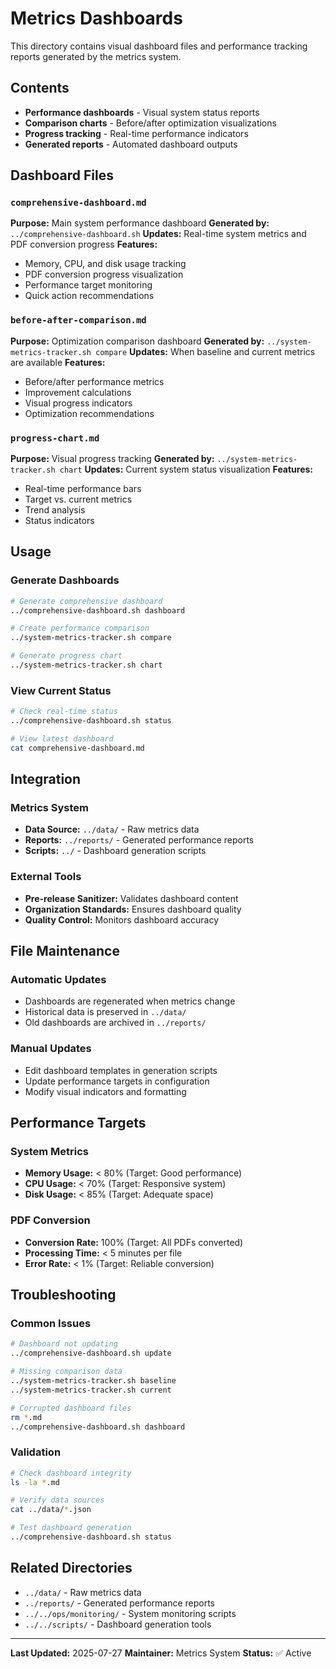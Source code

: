 # Metrics Dashboards

This directory contains visual dashboard files and performance tracking reports generated by the metrics system.

## Contents

- **Performance dashboards** - Visual system status reports
- **Comparison charts** - Before/after optimization visualizations
- **Progress tracking** - Real-time performance indicators
- **Generated reports** - Automated dashboard outputs

## Dashboard Files

### `comprehensive-dashboard.md`
**Purpose:** Main system performance dashboard
**Generated by:** `../comprehensive-dashboard.sh`
**Updates:** Real-time system metrics and PDF conversion progress
**Features:**
- Memory, CPU, and disk usage tracking
- PDF conversion progress visualization
- Performance target monitoring
- Quick action recommendations

### `before-after-comparison.md`
**Purpose:** Optimization comparison dashboard
**Generated by:** `../system-metrics-tracker.sh compare`
**Updates:** When baseline and current metrics are available
**Features:**
- Before/after performance metrics
- Improvement calculations
- Visual progress indicators
- Optimization recommendations

### `progress-chart.md`
**Purpose:** Visual progress tracking
**Generated by:** `../system-metrics-tracker.sh chart`
**Updates:** Current system status visualization
**Features:**
- Real-time performance bars
- Target vs. current metrics
- Trend analysis
- Status indicators

## Usage

### Generate Dashboards
```bash
# Generate comprehensive dashboard
../comprehensive-dashboard.sh dashboard

# Create performance comparison
../system-metrics-tracker.sh compare

# Generate progress chart
../system-metrics-tracker.sh chart
```

### View Current Status
```bash
# Check real-time status
../comprehensive-dashboard.sh status

# View latest dashboard
cat comprehensive-dashboard.md
```

## Integration

### Metrics System
- **Data Source:** `../data/` - Raw metrics data
- **Reports:** `../reports/` - Generated performance reports
- **Scripts:** `../` - Dashboard generation scripts

### External Tools
- **Pre-release Sanitizer:** Validates dashboard content
- **Organization Standards:** Ensures dashboard quality
- **Quality Control:** Monitors dashboard accuracy

## File Maintenance

### Automatic Updates
- Dashboards are regenerated when metrics change
- Historical data is preserved in `../data/`
- Old dashboards are archived in `../reports/`

### Manual Updates
- Edit dashboard templates in generation scripts
- Update performance targets in configuration
- Modify visual indicators and formatting

## Performance Targets

### System Metrics
- **Memory Usage:** < 80% (Target: Good performance)
- **CPU Usage:** < 70% (Target: Responsive system)
- **Disk Usage:** < 85% (Target: Adequate space)

### PDF Conversion
- **Conversion Rate:** 100% (Target: All PDFs converted)
- **Processing Time:** < 5 minutes per file
- **Error Rate:** < 1% (Target: Reliable conversion)

## Troubleshooting

### Common Issues
```bash
# Dashboard not updating
../comprehensive-dashboard.sh update

# Missing comparison data
../system-metrics-tracker.sh baseline
../system-metrics-tracker.sh current

# Corrupted dashboard files
rm *.md
../comprehensive-dashboard.sh dashboard
```

### Validation
```bash
# Check dashboard integrity
ls -la *.md

# Verify data sources
cat ../data/*.json

# Test dashboard generation
../comprehensive-dashboard.sh status
```

## Related Directories

- `../data/` - Raw metrics data
- `../reports/` - Generated performance reports
- `../../ops/monitoring/` - System monitoring scripts
- `../../scripts/` - Dashboard generation tools

---

**Last Updated:** 2025-07-27
**Maintainer:** Metrics System
**Status:** ✅ Active
